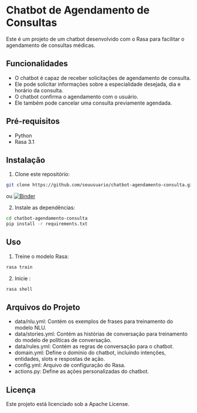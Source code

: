 # Chatbot de Agendamento de Consultas

Este é um projeto de um chatbot desenvolvido com o Rasa para facilitar o agendamento de consultas médicas.

## Funcionalidades

- O chatbot é capaz de receber solicitações de agendamento de consulta.
- Ele pode solicitar informações sobre a especialidade desejada, dia e horário da consulta.
- O chatbot confirma o agendamento com o usuário.
- Ele também pode cancelar uma consulta previamente agendada.

## Pré-requisitos

- Python 
- Rasa 3.1

## Instalação

1. Clone este repositório:

```bash
git clone https://github.com/seuusuario/chatbot-agendamento-consulta.git

```
ou 
[![Binder](https://mybinder.org/badge_logo.svg)](https://mybinder.org/v2/gh/Graziele-Rodrigues/demo-Rasa-Bot/HEAD)

2. Instale as dependências:

```bash
cd chatbot-agendamento-consulta
pip install -r requirements.txt
```

## Uso

1. Treine o modelo Rasa:

```bash
rasa train
```

2. Inicie :

```bash
rasa shell
```


## Arquivos do Projeto
- data/nlu.yml: Contém os exemplos de frases para treinamento do modelo NLU.
- data/stories.yml: Contém as histórias de conversação para treinamento do modelo de políticas de conversação.
- data/rules.yml: Contém as regras de conversação para o chatbot.
- domain.yml: Define o domínio do chatbot, incluindo intenções, entidades, slots e respostas de ação.
- config.yml: Arquivo de configuração do Rasa.
- actions.py: Define as ações personalizadas do chatbot.

## Licença
Este projeto está licenciado sob a Apache License.
